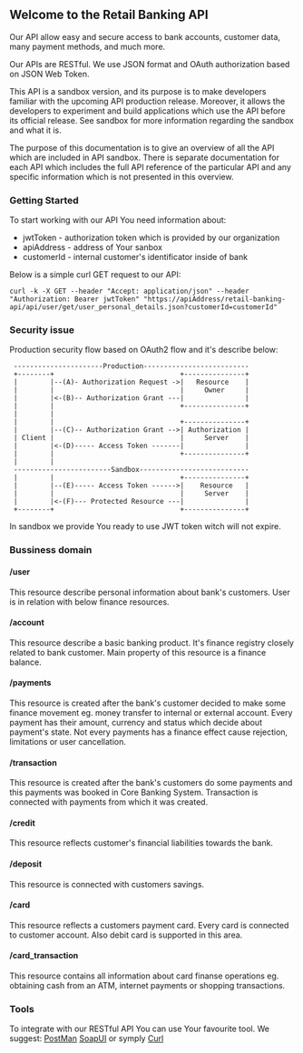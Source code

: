 ## Welcome to the Retail Banking API

Our API allow easy and secure access to bank accounts, customer data, many payment methods, and much more.

Our APIs are RESTful. We use JSON format and OAuth authorization based on JSON Web Token.

This API is a sandbox version, and its purpose is to make developers familiar with the upcoming API production release. Moreover, it allows the developers to experiment and build applications which use the API before its official release. See sandbox for more information regarding the sandbox and what it is.

The purpose of this documentation is to give an overview of all the API which are included in API sandbox. There is separate documentation for each API which includes the full API reference of the particular API and any specific information which is not presented in this overview.

### Getting Started

To start working with our API You need information about:
- jwtToken - authorization token which is provided by our organization
- apiAddress - address of Your sanbox
- customerId - internal customer's identificator inside of bank

Below is a simple curl GET request to our API:

``` 
curl -k -X GET --header "Accept: application/json" --header "Authorization: Bearer jwtToken" "https://apiAddress/retail-banking-api/api/user/get/user_personal_details.json?customerId=customerId"
```

### Security issue

Production security flow based on OAuth2 flow and it's describe below:

     ----------------------Production--------------------------
     +--------+                               +---------------+
     |        |--(A)- Authorization Request ->|   Resource    |
     |        |                               |     Owner     |
     |        |<-(B)-- Authorization Grant ---|               |
     |        |                               +---------------+
     |        |
     |        |                               +---------------+
     |        |--(C)-- Authorization Grant -->| Authorization |
     | Client |                               |     Server    |
     |        |<-(D)----- Access Token -------|               |
     |        |                               +---------------+
     |        |
     ------------------------Sandbox---------------------------
     |        |                               +---------------+
     |        |--(E)----- Access Token ------>|    Resource   |
     |        |                               |     Server    |
     |        |<-(F)--- Protected Resource ---|               |
     +--------+                               +---------------+

In sandbox we provide You ready to use JWT token witch will not expire.

### Bussiness domain

#### /user
This resource describe personal information about bank's customers. User is in relation with below finance resources.

#### /account
This resource describe a basic banking product. It's finance registry closely related to bank customer. Main property of this resource is a finance balance.

#### /payments
This resource is created after the bank's customer decided to make some finance movement eg. money transfer to internal or external account. Every payment has their amount, currency and status which decide about payment's state. Not every payments has a finance effect cause rejection, limitations or user cancellation.

#### /transaction
This resource is created after the bank's customers do some payments and this payments was booked in Core Banking System.
Transaction is connected with payments from which it was created.

#### /credit
This resource reflects customer's financial liabilities towards the bank.

#### /deposit
This resource is connected with customers savings.

#### /card
This resource reflects a customers payment card. Every card is connected to customer account. Also debit card is supported in this area.

#### /card_transaction
This resource contains all information about card finanse operations eg. obtaining cash from an ATM, internet payments or shopping transactions.

### Tools

To integrate with our RESTful API You can use Your favourite tool. We suggest: 
[PostMan](https://www.getpostman.com)
[SoapUI](https://www.soapui.org) or symply 
[Curl](https://curl.haxx.se)
